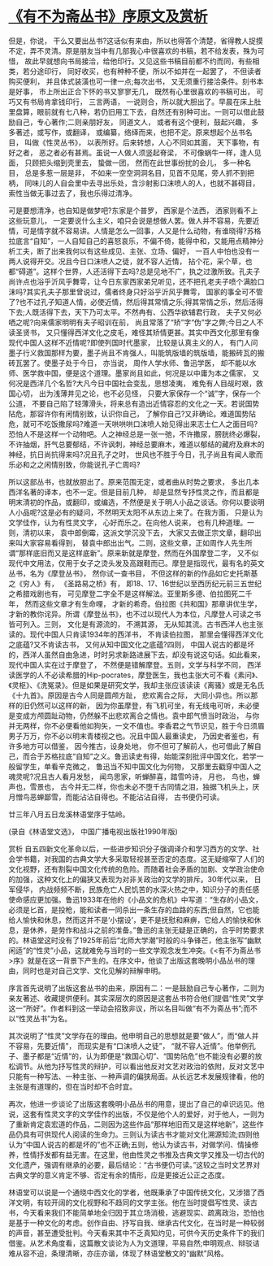 # [《有不为斋丛书》序原文及赏析](https://www.vrrw.net/wx/14336.html)

但是，你说， 干么又要出丛书?这话似有来由，所以也得答个清楚，省得教人捉摸不定，弄不灵清。原是朋友当中有几部我心中很喜欢的书稿，若不给发表，殊为可惜， 故此早就想向书局接洽，给他印行。又见这些书稿目前都不约而同，有些相类，若分途印行， 同好收买，也有种种不便，所以不如并在一起罢了， 不但读者购买便利， 并且体式装潢也可一律一点;每次出书， 又无须重行接洽条件。刻书本是好事， 市上所出正合下怀的书又寥寥无几， 既然有心里很喜欢的书稿可出， 可巧又有书局肯拿钱印行， 三言两语， 一说则合，所以就大胆出了。早晨在床上肚里盘算，眼前就有七八种，若仍旧用工下去，自然还有别种可出。一则可以借此鼓励自己，专心著作;二则亲朋好友， 同道文人， 或者有这个便利，鼓起兴趣， 多多著述，或写作，或翻译， 或编纂，络绎而来，也把不定。原来想起个丛书名目， 叫做《性灵丛书》， 以表所好。后来转想，人心不同如其面， 天下事物，有好之者， 恶之者必有甚焉。虽说一人做人须竖起脊梁， 不可像蜗牛一样，逢人见面， 只顾把头缩到壳里去， 蛰做一团， 然而在此世事纷扰的会儿， 多一种名目， 总是多惹一层是非， 不如来一空空洞洞名目，见首不见尾，旁人抓不到把柄， 同味儿的人自会里中去寻出乐处，含沙射影口沫喷人的人，也就不甚碍目， 索性当做无事过去了，我也乐得过清净。

可是要想清净，也自知是做梦吧?东家是个普罗， 西家是个法西， 洒家则看不上这些玩意儿， 一定要说什么主义，咱只会说是想做人罢。做人并不容易，先要近情，可是情字就不容易讲。人情是怎么一回事，人又是什么动物，有谁晓得?苏格拉底言“自知”，一人自知自己的喜怒哀乐，不偏不倚，能得中和，又能用点精神分析工夫，断了出来我何以有这些成见、主张、立场、偏好， 一百人中怕也没有一两人说得开交。况且今日口沫喷人之徒，就不容人近情， 拈个花，采个草，也都“碍道”。这样个世界，人还活得下去吗?总是见地不广，执之过激所致。孔夫子尚许点也浴乎沂风乎舞雩，让今日东家西家弟兄听见，还不把孔老夫子喷个满脸口沫吗?其实孔夫子那里曾说过，儒者终身只好浴乎沂风乎舞雩， 国家的事全可不管了?也不过孔子知道人情，必使近情，然后得其常情之乐;得其常情之乐，然后活得下去;人既活得下去，天下乃可太平。不然冉有、公西华欲辅君行政， 夫子又何必哂之呢?向来儒家明明有夫子昭训在前， 尚且常落了“矫”字“伪”字之弊;今日之人不读圣贤书， 又只懂得西洋文化之皮毛，难怪其矫情更甚。其实中西文化那里有像现代中国人这样不近情呢?即使列国时代墨家， 比较是认真主义的人， 有门人问墨子行义救国那样为要，墨子尚且不肯强人，叫能筑版墙的筑版墙，能搬砖瓦的搬砖瓦罢了。使墨子处于今日， 亦当说， 周作人学水师、鲁迅学医， 却不能以水师、医学救中国，便是这个道理。墨家尚且如此，何况是以中庸为本之儒家， 又何况是西洋几个名哲?大凡今日中国社会变乱，思想凌夷， 难免有人目觇时艰，救国心切， 出为浅薄井见之论，也不必见怪， 只要大家保存一个“诚”字，保存一个公道， 不要自己陷了轻薄滑头，将来总有造出近情容忍的文化之一天。若说国势阽危，那容许你有闲情别致，认识你自己， 了解你自己?又非确论。难道国势阽危，就可不吃饭撒尿吗?难道一天哄哄哄口沫喷人始见得出来志士仁人之面目吗?恐怕人不是这样一个动物吧。人之神经总是一张一弛，不许撒尿，膀胱终必爆裂， 不许抽烟，肝气总要郁结，不许讽刺，神经总要麻木，难道以郁结的藏府及麻木的神经，抗日尚抗得来吗?况且孔子之时， 世风也不胜于今日，孔子尚且有闻人歌而乐必和之之闲情别致，你能说孔子亡周吗?



所以这部丛书，也就放胆出了。原来范围无定，或者曲从时势之要求， 多出几本西洋名著的译本，也不一定。但是目前几种， 却是显然专抒性灵之作，而且都是明末清初的作品，或翻印，或编选，不然便是关于明人小品之谈话。你何以要谈明人小品呢?这是必有的疑问，不然明天太阳不从东边上来了。在我方面， 只是认为文学佳作，认为有性灵文字， 心好而乐之。在向他人说来， 也有几种道理。一则，清初以来， 袁中郎倒霉，这派文学沉没下去， 大家又去做正宗文章，翻印出来叫大家容易看得到， 替袁中郎出出气。二则，这些文章，正如周作人先生所谓“那样底旧而又是这样底新”。原来新就是摩登，然而在外国摩登二字， 又不似现代中文用法，仅用于女子之烫头发及高跟鞋而已。摩登是指现代，最有名的英文丛书，名为《摩登丛书》， 然你试一查书目， 不但这样的新的作品如它史托斯基之《穷人》有， 《圣路易之桥》有， 即18、17、16世纪以至西历纪元前三五世纪之希腊戏剧也有， 可见摩登二字全不是这样解法。亚里斯多德、伯拉图死二千年， 然而这些文章才有生命哩， 才新的希奇。伯拉图《共和国》那章讲优生学， 才新的教你诧异。所谓《摩登丛书》，也不过以现代人为本位，凡摩登人可读之书皆可列入。三则， 文化是有源流的， 不溯其源， 无从知其流。古书西洋人也主张读的。现代中国人只肯读1934年的西洋书， 不肯读伯拉图， 那里会懂得西洋文化之底蕴?又不肯读古书， 又何从知中国文化之底蕴?四则， 中国人说古的都是坏的，西洋人虽然自由急进，时时另求新路进展下去，却没有说这句话。如此看来，现代中国人实在过于摩登了， 不然便是错解摩登。五则，文学与科学不同， 西洋读医学的人不必读希腊的Hip-pocrates，摩登医生，我也主张大可不看《素问》、《灵枢》、《洗冤录》。但是如果是研究文学，我却主张应该读读《离骚》或是无名氏《十九首》。原因是古今人同是圆颅方趾， 悲欢离合之际， 大同小异也。所以那样的旧仍然可以这样的新， 因为你虽摩登，有飞机可坐，有无线电可听，未必便是变成方颅圆趾动物，仍然躲不出悲欢离合之情也。袁中郎气愤当时政治， 与你并无两样，你不必便看他如狗矢，一文不值也。李香君之气节识见，胜于今日须眉男子万万，你不必以明末青楼视之也。况且中国人最重读史， 乃因史者鉴也，有许多地方可以借鉴， 因今推古，设身处地， 你不但可了解前人，也可借此了解自己，而合于苏格拉底“自知”之义。鲁迅读史有得，始能深刻批评中国文化，若学一般留学生，单看辛克微之， 鲁迅当不知中国文化为何物， 又那里去戳穿中国人之魂灵呢?况且古人看月发愁， 闻鸟思家，听蝉醉喜，踏雪吟诗， 月也， 鸟也，蝉声也，雪景也， 古今并无二样，你也未必不堕千古同情之泪，独据飞机头上，厌月憎鸟恶蝉鄙雪，而能沾沾自得也。不能沾沾自得， 古书便仍可读。

廿三年八月五日龙溪林语堂序于牯岭。

(录自《林语堂文选》， 中国广播电视出版社1990年版)

赏析 自五四新文化革命以后，一些进步知识分子强调译介和学习西方的文学、社会学书籍，对我国的古典文学大多采取轻视甚至否定的态度。这无疑缩窄了人们的文化视野，还有割裂中国文化传统的危险。而随着社会矛盾的加剧、文学政治使命的加强，这种文化上的偏狭又表现为对非关政治的文学的排斥。30年代以来， 日军侵华， 内战频频不断，民族危亡人民饥苦的水深火热之中，知识分子的责任感使命感应更加强。鲁迅1933年在他的《小品文的危机》中写道：“生存的小品文，必须是匕首，是投枪，能和读者一同杀出一条生存的血路的东西;但自然，它也能给人愉快和休息，然而这并不是‘小摆设’，更不是抚慰和麻痹，它给人的愉快和休息，是休养，是劳作和战斗之前的准备。”鲁迅的主张无疑是正确的，合乎时势要求的。林语堂这时没有了1925年前后“北师大学潮”时般的斗争锋芒，他主张写“幽默闲适”的“性灵”小品，这就难免与当时的一些文学观念发生冲突。《<有不为斋丛书>序》就是在这一背景下产生的。在序文中，他谈了出版这套晚明小品丛书的理由，同时也是对自己文学、文化见解的辩解申明。

序言首先说明了出版这套丛书的由来，原因有二：一是鼓励自己专心著作，二则为亲友著述、收藏提供便利。其实深层次的原因是这套丛书符合他们提倡“性灵”文学这一“所好”。作者料到这一举动会招致非议，所以名目叫做“有不为斋丛书”;而不以“性灵丛书”为名。

其次说明了“性灵”文学存在的理由。他申明自己的思想就是要“做人”，而“做人并不容易，先要近情”， 而现实是有“口沫喷人之徒”， “就不容人近情”。他举例孔子、墨子都是“近情”的，认为即便是“救国心切”、“国势阽危”也不能没有必要的放松调节。从他为抒写性灵的辩护，可以看出他反对文艺对政治的依附，反对文艺中只能有一种写法、一种主张、一种声调的偏狭局面。从长远艺术发展规律看，他的主张是有道理的，但在当时却不合时宜。

再次，他进一步谈论了出版这套晚明小品丛书的用意，提出了自己的卓识远见。他说，这套有性灵文字的文学佳作的出版，不仅是他个人的爱好，对于他人，一则为了重新肯定袁宏道的作品，二则因为这些作品“那样地旧而又是这样地新”，这些作品仍具有可供现代人阅读的生命力。三则认为读古书才能对文化溯源知流;四则他认为“中国人说古的都是坏的”也不正确;五则，他认为读古书，对做学问、情操修养，性情抒发都有益无害。在这里，他由性灵之书推及古典文学又推及一切古代的文化遗产，强调有继承的必要，最后结论：“古书便仍可读。”这较之当时文艺界对古典文学的意义肯定不够、否定有余的情形，应是更接近公正之态度。

林语堂可以说是一个通晓中西文化的学者，他既秉承了中国传统文化，又涉猎了西洋文明，有较开阔的文化视野和不趋同的文学主张。他在当时提倡写性灵、读古书，今天看来我们不能简单地全归因于其立场消极，逃避现实、疏离政治，恐怕也是基于一种文化的考虑。创作自由、抒写自我、继承古代文化，在当时是一种较弱的声音，甚至遭受批判。今天看来其中不乏真知灼见，可供今天历史条件下的我们借鉴。从艺术角度看，这篇散文谈论为人为文道理，平易自然;申明观点、辩驳诘难从容不迫，条理清晰，亦庄亦谐，体现了林语堂散文的“幽默”风格。

